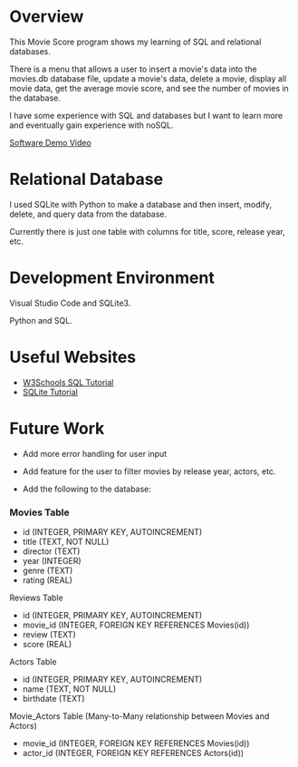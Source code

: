 # Overview

This Movie Score program shows my learning of SQL and relational databases.

There is a menu that allows a user to insert a movie's data into the movies.db database file, update a movie's data, delete a movie, display all movie data, get the average movie score, and see the number of movies in the database.

I have some experience with SQL and databases but I want to learn more and eventually gain experience with noSQL. 


[Software Demo Video](http://youtube.link.goes.here)

# Relational Database

I used SQLite with Python to make a database and then insert, modify, delete, and query data from the database.

Currently there is just one table with columns for title, score, release year, etc.

# Development Environment

Visual Studio Code and SQLite3.

Python and SQL.

# Useful Websites

- [W3Schools SQL Tutorial](https://www.w3schools.com/sql/)
- [SQLite Tutorial](https://www.sqlitetutorial.net/sqlite-aggregate-functions/)

# Future Work

- Add more error handling for user input

- Add feature for the user to filter movies by release year, actors, etc.

- Add the following to the database:
### Movies Table
- id (INTEGER, PRIMARY KEY, AUTOINCREMENT)
- title (TEXT, NOT NULL)
- director (TEXT)
- year (INTEGER)
- genre (TEXT)
- rating (REAL)

Reviews Table
- id (INTEGER, PRIMARY KEY, AUTOINCREMENT)
- movie_id (INTEGER, FOREIGN KEY REFERENCES Movies(id))
- review (TEXT)
- score (REAL)

Actors Table
- id (INTEGER, PRIMARY KEY, AUTOINCREMENT)
- name (TEXT, NOT NULL)
- birthdate (TEXT)

Movie_Actors Table (Many-to-Many relationship between Movies and Actors)
- movie_id (INTEGER, FOREIGN KEY REFERENCES Movies(id))
- actor_id (INTEGER, FOREIGN KEY REFERENCES Actors(id))